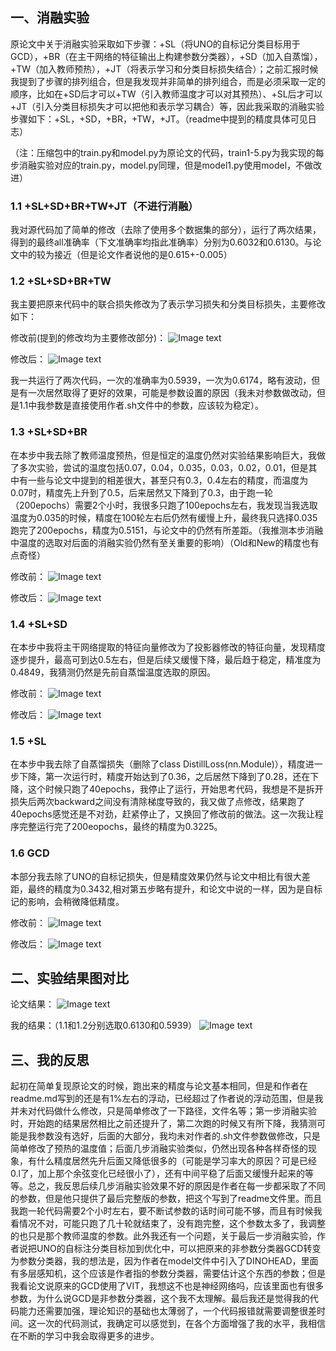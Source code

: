 ## 一、消融实验     

​	 原论文中关于消融实验采取如下步骤：+SL（将UNO的自标记分类目标用于GCD），+BR（在主干网络的特征输出上构建参数分类器），+SD（加入自蒸馏），+TW（加入教师预热），+JT（将表示学习和分类目标损失结合）；之前汇报时候我提到了步骤的排列组合，但是我发现并非简单的排列组合，而是必须采取一定的顺序，比如在+SD后才可以+TW（引入教师温度才可以对其预热）、+SL后才可以+JT（引入分类目标损失才可以把他和表示学习耦合）等，因此我采取的消融实验步骤如下：+SL，+SD，+BR，+TW，+JT。（readme中提到的精度具体可见日志）

​	（注：压缩包中的train.py和model.py为原论文的代码，train1-5.py为我实现的每步消融实验对应的train.py，model.py同理，但是model1.py使用model，不做改进）

### 1.1 +SL+SD+BR+TW+JT（不进行消融）

​	我对源代码加了简单的修改（去除了使用多个数据集的部分），运行了两次结果，得到的最终all准确率（下文准确率均指此准确率）分别为0.6032和0.6130。与论文中的较为接近（但是论文作者说他的是0.615+-0.005）

### 1.2 +SL+SD+BR+TW

​	我主要把原来代码中的联合损失修改为了表示学习损失和分类目标损失，主要修改如下：

   修改前(提到的修改均为主要修改部分)：
   ![Image text](/data/pictures/picture2.png)

   修改后：
   ![Image text](/data/pictures/picture1.png)

​	我一共运行了两次代码，一次的准确率为0.5939，一次为0.6174，略有波动，但是有一次居然取得了更好的效果，可能是参数设置的原因（我未对参数做改动，但是1.1中我参数是直接使用作者.sh文件中的参数，应该较为稳定）。

### 1.3 +SL+SD+BR

​    在本步中我去除了教师温度预热，但是恒定的温度仍然对实验结果影响巨大，我做了多次实验，尝试的温度包括0.07，0.04，0.035，0.03，0.02，0.01，但是其中有一些与论文中提到的相差很大，甚至只有0.3，0.4左右的精度，而温度为0.07时，精度先上升到了0.5，后来居然又下降到了0.3，由于跑一轮（200epochs）需要2个小时，我很多只跑了100epochs左右，我发现当我选取温度为0.035的时候，精度在100轮左右后仍然有缓慢上升，最终我只选择0.035跑完了200epochs，精度为0.5151，与论文中的仍然有所差距。（我推测本步消融中温度的选取对后面的消融实验仍然有至关重要的影响）（Old和New的精度也有点奇怪）

   修改前：
   ![Image text](/data/pictures/picture3.png)

   修改后：
   ![Image text](/data/pictures/picture4.png)

### 1.4 +SL+SD

​	在本步中我将主干网络提取的特征向量修改为了投影器修改的特征向量，发现精度逐步提升，最高可到达0.5左右，但是后续又缓慢下降，最后趋于稳定，精准度为0.4849，我猜测仍然是先前自蒸馏温度选取的原因。

   修改前：
   ![Image text](/data/pictures/picture5.png)

   修改后：
   ![Image text](/data/pictures/picture6.png)

### 1.5 +SL

   在本步中我去除了自蒸馏损失（删除了class DistillLoss(nn.Module)），精度进一步下降，第一次运行时，精度开始达到了0.36，之后居然下降到了0.28，还在下降，这个时候只跑了40epochs，我停止了运行，开始思考代码，我想是不是拆开损失后两次backward之间没有清除梯度导致的，我又做了点修改，结果跑了40epochs感觉还是不对劲，赶紧停止了，又换回了修改前的做法。这一次我让程序完整运行完了200eopochs，最终的精度为0.3225。

### 1.6 GCD

   本部分我去除了UNO的自标记损失，但是精度效果仍然与论文中相比有很大差距，最终的精度为0.3432,相对第五步略有提升，和论文中说的一样，因为是自标记的影响，会稍微降低精度。

   修改前：
   ![Image text](/data/pictures/picture7.png)

   修改后：
   ![Image text](/data/pictures/picture8.png)

## 二、实验结果图对比

   论文结果：
   ![Image text](/data/pictures/picture9.png)

   我的结果：（1.1和1.2分别选取0.6130和0.5939）
   ![Image text](/data/pictures/picture10.png)
## 三、我的反思
​	起初在简单复现原论文的时候，跑出来的精度与论文基本相同，但是和作者在readme.md写到的还是有1%左右的浮动，已经超过了作者说的浮动范围，但是我并未对代码做什么修改，只是简单修改了一下路径，文件名等；第一步消融实验时，开始跑的结果居然相比之前还提升了，第二次跑的时候又有所下降，我猜测可能是我参数没有选好，后面的大部分，我均未对作者的.sh文件参数做修改，只是简单修改了预热的温度值；后面几步消融实验类似，仍然出现各种各样奇怪的现象，有什么精度居然先升后面又降低很多的（可能是学习率大的原因？可是已经0.l了，加上那个余弦变化已经很小了），还有中间平稳了后面又缓慢升起来的等等。
​	总之，我反思后续几步消融实验效果不好的原因是作者在每一步都采取了不同的参数，但是他只提供了最后完整版的参数，把这个写到了readme文件里。而且我跑一轮代码需要2个小时左右，要不断试参数的话时间可能不够，而且有时候我看情况不对，可能只跑了几十轮就结束了，没有跑完整，这个参数太多了，我调整的也只是那个教师温度的参数。
​	此外我还有一个问题，关于最后一步消融实验，作者说把UNO的自标注分类目标加到优化中，可以把原来的非参数分类器GCD转变为参数分类器，我的想法是，因为作者在model文件中引入了DINOHEAD，里面有多层感知机，这个应该是作者指的参数分类器，需要估计这个东西的参数；但是我看论文说原来的GCD使用了VIT，我想这不也是神经网络吗，应该里面也有很多参数，为什么说GCD是非参数分类器，这个我不太理解。
​	最后我还是觉得我的代码能力还需要加强，理论知识的基础也太薄弱了，一个代码报错就需要调整很差时间。这一次的代码测试，我确定可以感觉到，在各个方面增强了我的水平，我相信在不断的学习中我会取得更多的进步。
